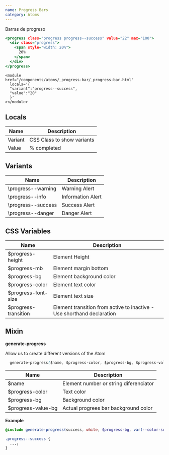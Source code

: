 ```yaml
---
name: Progress Bars
category: Atoms
---
```


Barras de progreso

```progress-bar.html
<progress class="progress progress--success" value="22" max="100">
  <div class="progress">
    <span style="width: 20%">
      20%
    </span>
  </div>
</progress>

```

```
<module
href="/components/atoms/_progress-bar/_progress-bar.html"
  locals='{
  "variant":"progress--success",
  "value":"20"
  }'
></module>
```

## Locals

| Name    | Description                |
| ------- | -------------------------- |
| Variant | CSS Class to show variants |
| Value   | % completed                |

## Variants

| Name               | Description       |
| ------------------ | ----------------- |
| \progress--warning | Warning Alert     |
| \progress--info    | Information Alert |
| \progress--success | Success Alert     |
| \progress--danger  | Danger Alert      |

## CSS Variables

| Name                  | Description                                                            |
| --------------------- | ---------------------------------------------------------------------- |
| \$progress-height     | Element Height                                                         |
| \$progress-mb         | Element margin bottom                                                  |
| \$progress-bg         | Element background color                                               |
| \$progress-color      | Element text color                                                     |
| \$progress-font-size  | Element text size                                                      |
| \$progress-transition | Element transition from active to inactive - Use shorthand declaration |

## Mixin

**generate-progress**

Allow us to create different versions of the Atom

```css
  generate-progress($name, $progress-color, $progress-bg, $progress-value-bg)
```

| Name                | Description                            |
| ------------------- | -------------------------------------- |
| \$name              | Element number or string diferenciator |
| \$progress-color    | Text color                             |
| \$progress-bg       | Background color                       |
| \$progress-value-bg | Actual progrees bar background color   |

**Example**

```scss
@include generate-progress(success, white, $progress-bg, var(--color-success));
```

```css
.progress--success {
  ...;
}
```
